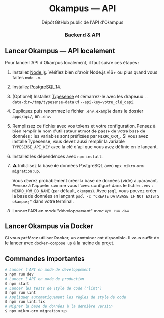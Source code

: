 <h1 align="center">Okampus — API</h1>
<p align="center">
  Dépôt GitHub public de l'API d'Okampus
</p>

<h3 align="center">Backend & API</h1>

## Lancer Okampus — API localement

Pour lancer l'API d'Okampus localement, il faut suivre ces étapes :

1. Installez [Node.js]. Vérifiez bien d'avoir Node.js v16+ ou plus quand vous faites `node -v`.
1. Installez [PostgreSQL 14].
1. (Optionel) Installez [Typesense] et démarrez-le avec les drapeaux `--data-dir=/tmp/typesense-data` et `--api-key=votre_clé_dapi`.
1. Dupliquez puis renommez le fichier `.env.example` dans le dossier `apps/api/`, en `.env`.
1. Remplissez ce fichier avec vos tokens et votre configuration. Pensez à bien remplir le nom d'utilisateur et mot de passe de votre base de données : les variables sont préfixées par `MIKRO_ORM_`. Si vous avez installé Typesense, vous devez aussi remplir la variable `TYPESENSE_API_KEY` avec la clé d'api que vous avez définie en le lançant.
1. Installez les dépendences avec `npm install`.
1. :warning: Initialisez la base de données PostgreSQL avec `npx mikro-orm migration:up`.

    Vous devrez probablement créer la base de données (vide) auparavant. Pensez à l'appeler comme vous l'avez configuré dans le fichier `.env` : `MIKRO_ORM_DB_NAME` (par défault, `okampus`). Avec `psql`, vous pouvez créer la base de données en lançant `psql -c "CREATE DATABASE IF NOT EXISTS okampus;"` dans votre terminal.
1. Lancez l'API en mode "développement" avec `npm run dev`.

## Lancer Okampus via Docker

Si vous préférez utiliser Docker, un container est disponible. Il vous suffit de le lancer avec `docker-compose up` à la racine du projet.

## Commandes importantes

```bash
# Lancer l'API en mode de développement
$ npm run dev
# Lancer l'API en mode de production
$ npm start
# Lancer les tests de style de code ('lint')
$ npm run lint
# Appliquer automatiquement les règles de style de code
$ npm run lint:fix
# Migrer la base de données à la dernière version
$ npx mikro-orm migration:up
```

<!-- Link Dump -->
[Node.js]: https://nodejs.org/en/download/
[PostgreSQL 14]: https://www.postgresqltutorial.com/postgresql-getting-started/
[Typesense]: https://typesense.org/docs/guide/install-typesense.html#📥-download-install
